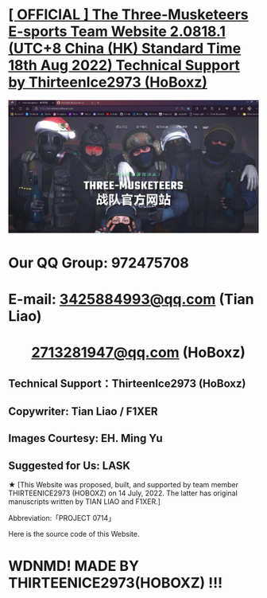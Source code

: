 # [[ OFFICIAL ] The Three-Musketeers E-sports Team Website 2.0818.1 (UTC+8 China (HK) Standard Time 18th Aug 2022) Technical Support by ThirteenIce2973 (HoBoxz) ](https://tm-esteam.cnfreenet.com)
![image](img/blog/inner_b1.webp)
# Our QQ Group: 972475708
# E-mail: 3425884993@qq.com (Tian Liao) 
# &nbsp;&nbsp;&nbsp;&nbsp;&nbsp;&nbsp;&nbsp;2713281947@qq.com (HoBoxz)

## Technical Support：ThirteenIce2973 (HoBoxz) 
## Copywriter: Tian Liao / F1XER
## Images Courtesy: EH. Ming Yu
## Suggested for Us: LASK

  ★ [This Website was proposed, built, and supported by team member THIRTEENICE2973 (HOBOXZ) on 14 July, 2022. The latter has original manuscripts written by TIAN LIAO and F1XER.]

  Abbreviation:「PROJECT 0714」

  Here is the source code of this Website.

# WDNMD! MADE BY THIRTEENICE2973(HOBOXZ) !!!
